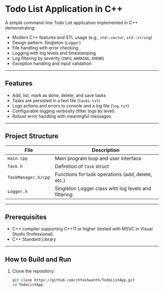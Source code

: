 # Todo List Application in C++

A simple command-line Todo List application implemented in C++ demonstrating:

- Modern C++ features and STL usage (e.g., `std::vector`, `std::string`)
- Design pattern: Singleton (`Logger`)
- File handling with error checking
- Logging with log levels and timestamping
- Log filtering by severity (`INFO`, `WARNING`, `ERROR`)
- Exception handling and input validation

---

## Features

- Add, list, mark as done, delete, and save tasks
- Tasks are persisted in a text file (`tasks.txt`)
- Logs actions and errors to console and a log file (`log.txt`)
- Configurable logging verbosity (filter logs by level)
- Robust error handling with meaningful messages

---

## Project Structure

| File               | Description                                      |
|--------------------|-------------------------------------------------|
| `main.cpp`          | Main program loop and user interface            |
| `Task.h`            | Definition of `Task` struct                      |
| `TaskManager.h/cpp` | Functions for task operations (add, delete, etc.) |
| `Logger.h`          | Singleton Logger class with log levels and filtering |

---

## Prerequisites

- C++ compiler supporting C++11 or higher (tested with MSVC in Visual Studio Professional)
- C++ Standard Library

---

## How to Build and Run

1. Clone the repository:
   ```bash
   git clone https://github.com/chYashwanth/TodoListApp.git
   cd TodoListApp
